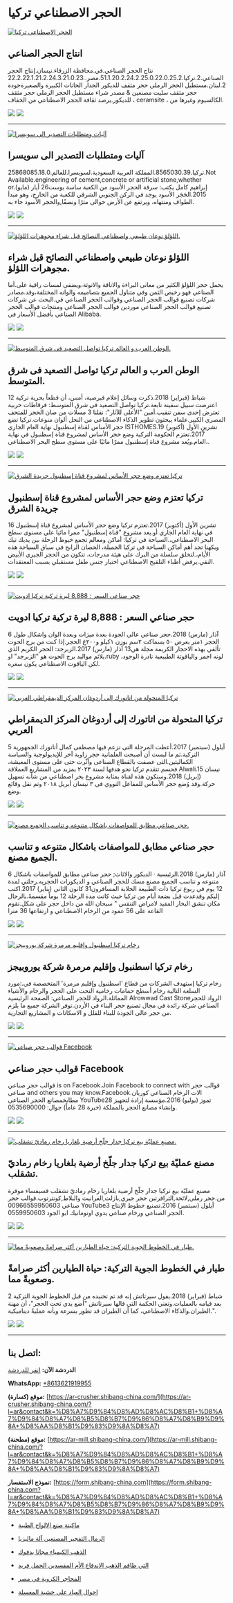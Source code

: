 # الحجر الاصطناعي تركيا

<a href="https://swt.shibang-china.com/?l=ar&img&k=%D8%A7%D9%84%D8%AD%D8%AC%D8%B1+%D8%A7%D9%84%D8%A7%D8%B5%D8%B7%D9%86%D8%A7%D8%B9%D9%8A+%D8%AA%D8%B1%D9%83%D9%8A%D8%A7" target="_blank">![الحجر الاصطناعي تركيا](http://static.shibang-china.com/all-800x300/551.jpg)</a>

## انتاج الحجر الصناعي
نتاج الحجر الصناعي.في.محافظة الزرقاء.نيسان.إنتاج الحجر الصناعي.2.تركيا.51.1.20.2.24.2.25.0.22.0.25.2.مصر.22.2.22.1.21.2.24.3.21.0.23.2.لبنان.مستطيل الحجر الرملي حجر مثقف للديكور الجدار الحانات الكبيرة والصغيرةجودة حجر مثقف سليت مصنعين &amp; مصدر شراء مستطيل الحجر الرملي حجر مثقف للديكور.يرصد ثقافة الحجر الاصطناعي من الخفاف ، ceramsite ، الكالسيوم وغيرها من.


<a href="https://whatsapp.shibangsoft.com/WhatsApp.php" target="_blank" title="WhatsApp">![](http://static.shibang-china.com/icon/whatsapp.png)</a> <a href="https://swt.shibang-china.com/?l=ar&icon&k=%D8%A7%D9%84%D8%AD%D8%AC%D8%B1+%D8%A7%D9%84%D8%A7%D8%B5%D8%B7%D9%86%D8%A7%D8%B9%D9%8A+%D8%AA%D8%B1%D9%83%D9%8A%D8%A7" target="_blank">![](http://static.shibang-china.com/icon/chat-ar.png)</a>

---

<a href="https://swt.shibang-china.com/?l=ar&img&k=%D8%A7%D9%84%D8%AD%D8%AC%D8%B1+%D8%A7%D9%84%D8%A7%D8%B5%D8%B7%D9%86%D8%A7%D8%B9%D9%8A+%D8%AA%D8%B1%D9%83%D9%8A%D8%A7" target="_blank">![آليات ومتطلبات التصدير الى سويسرا](http://static.shibang-china.com/all-800x300/1244.jpg)</a>

## آليات ومتطلبات التصدير الى سويسرا
25868085.18.تركيا.8565030.39.المملكة العربية السعودية.لسويسرا.للعالم.0.Not Available.engineering of cement,concrete or artificial stone,whether or.إبراهيم كامل يكتب: سرقة الحجر الأسود من الكعبة ساسة بوست26 أيار (مايو) 2015.الحَجَر الأسود يوجد في الركن الجنوبي الشرقي للكعبة من الخارج، وهو مبدأ الطواف ومنتهاه، ويرتفع عن الأرض حوالي مترًا ونصفًا,والحجر الأسود جاء به.


<a href="https://whatsapp.shibangsoft.com/WhatsApp.php" target="_blank" title="WhatsApp">![](http://static.shibang-china.com/icon/whatsapp.png)</a> <a href="https://swt.shibang-china.com/?l=ar&icon&k=%D8%A7%D9%84%D8%AD%D8%AC%D8%B1+%D8%A7%D9%84%D8%A7%D8%B5%D8%B7%D9%86%D8%A7%D8%B9%D9%8A+%D8%AA%D8%B1%D9%83%D9%8A%D8%A7" target="_blank">![](http://static.shibang-china.com/icon/chat-ar.png)</a>

---

<a href="https://swt.shibang-china.com/?l=ar&img&k=%D8%A7%D9%84%D8%AD%D8%AC%D8%B1+%D8%A7%D9%84%D8%A7%D8%B5%D8%B7%D9%86%D8%A7%D8%B9%D9%8A+%D8%AA%D8%B1%D9%83%D9%8A%D8%A7" target="_blank">![اللؤلؤ نوعان طبيعي واصطناعي النصائح قبل شراء مجوهرات اللؤلؤ.](http://static.shibang-china.com/all-800x300/63.jpg)</a>

## اللؤلؤ نوعان طبيعي واصطناعي النصائح قبل شراء مجوهرات اللؤلؤ.
يحمل حجر اللؤلؤ الكثير من معاني البراءة والاناقة والانوثة،ويضفي لمسات راقية على.أما الصناعي فهو رخيص الثمن وفي متناول الجميع بتصاميمه والوانه المختلفة،وقد.مصادر شركات تصنيع قوالب الحجر الصناعي وقوالب الحجر الصناعي في.البحث عن شركات تصنيع قوالب الحجر الصناعي موردين قوالب الحجر الصناعي ومنتجات قوالب الحجر الصناعي بأفضل الأسعار في Alibaba.


<a href="https://whatsapp.shibangsoft.com/WhatsApp.php" target="_blank" title="WhatsApp">![](http://static.shibang-china.com/icon/whatsapp.png)</a> <a href="https://swt.shibang-china.com/?l=ar&icon&k=%D8%A7%D9%84%D8%AD%D8%AC%D8%B1+%D8%A7%D9%84%D8%A7%D8%B5%D8%B7%D9%86%D8%A7%D8%B9%D9%8A+%D8%AA%D8%B1%D9%83%D9%8A%D8%A7" target="_blank">![](http://static.shibang-china.com/icon/chat-ar.png)</a>

---

<a href="https://swt.shibang-china.com/?l=ar&img&k=%D8%A7%D9%84%D8%AD%D8%AC%D8%B1+%D8%A7%D9%84%D8%A7%D8%B5%D8%B7%D9%86%D8%A7%D8%B9%D9%8A+%D8%AA%D8%B1%D9%83%D9%8A%D8%A7" target="_blank">![الوطن العرب و العالم تركيا تواصل التصعيد فى شرق المتوسط.](http://static.shibang-china.com/all-800x300/1033.jpg)</a>

## الوطن العرب و العالم تركيا تواصل التصعيد فى شرق المتوسط.
12 شباط (فبراير) 2018.ذكرت وسائل إعلام قبرصية، أمس، أن قطعاً بحرية تركية اعترضت سبيل سفينة تابعة.تركيا تواصل التصعيد فى شرق المتوسط: فرقاطات حربية تعترض إحدى سفن تنقيب.أمين &quot;الأعلى للآثار&quot;: نقلنا 3 مسلات من صان الحجر للمتحف المصري الكبير.علماء يبحثون تطوير الذكاء الاصطناعي من النحل ألوان منوعات.تركيا تضع حجر الأساس لقناة إسطنبول نهاية العام الجاري ISTHOMES.19 تشرين الأول (أكتوبر) 2017.تعتزم الحكومة التركية وضع حجر الأساس لمشروع قناة إسطنبول في نهاية العام.ويُعد مشروع قناة إسطنبول ممرًا مائيًا على مستوى سطح البحر الاصطناعي،.


<a href="https://whatsapp.shibangsoft.com/WhatsApp.php" target="_blank" title="WhatsApp">![](http://static.shibang-china.com/icon/whatsapp.png)</a> <a href="https://swt.shibang-china.com/?l=ar&icon&k=%D8%A7%D9%84%D8%AD%D8%AC%D8%B1+%D8%A7%D9%84%D8%A7%D8%B5%D8%B7%D9%86%D8%A7%D8%B9%D9%8A+%D8%AA%D8%B1%D9%83%D9%8A%D8%A7" target="_blank">![](http://static.shibang-china.com/icon/chat-ar.png)</a>

---

<a href="https://swt.shibang-china.com/?l=ar&img&k=%D8%A7%D9%84%D8%AD%D8%AC%D8%B1+%D8%A7%D9%84%D8%A7%D8%B5%D8%B7%D9%86%D8%A7%D8%B9%D9%8A+%D8%AA%D8%B1%D9%83%D9%8A%D8%A7" target="_blank">![تركيا تعتزم وضع حجر الأساس لمشروع قناة إسطنبول جريدة الشرق](http://static.shibang-china.com/all-800x300/264.jpg)</a>

## تركيا تعتزم وضع حجر الأساس لمشروع قناة إسطنبول جريدة الشرق
16 تشرين الأول (أكتوبر) 2017.تعتزم تركيا وضع حجر الأساس لمشروع قناة إسطنبول في نهاية العام الجاري أو.يعد مشروع &quot;قناة إسطنبول&quot; ممرا مائيا على مستوى سطح البحر الاصطناعي،.السياحة في تركيا: أماكن ومعالم تجمع خيوط الرحلة بين يديك تيك ويكهنا تجد أهم أماكن السياحة في تركيا الجميلة، الحصان الرابح في سباق السياحة هذه الأيام،.لتخلق سلسلة من البرك على هيئة مدرجات، تتكون من الحجر الجيري الأبيض النقي.يرفض أطباء التلقيح الاصطناعي اختيار جنس طفل مستقبلي بسبب المعتقدات.


<a href="https://whatsapp.shibangsoft.com/WhatsApp.php" target="_blank" title="WhatsApp">![](http://static.shibang-china.com/icon/whatsapp.png)</a> <a href="https://swt.shibang-china.com/?l=ar&icon&k=%D8%A7%D9%84%D8%AD%D8%AC%D8%B1+%D8%A7%D9%84%D8%A7%D8%B5%D8%B7%D9%86%D8%A7%D8%B9%D9%8A+%D8%AA%D8%B1%D9%83%D9%8A%D8%A7" target="_blank">![](http://static.shibang-china.com/icon/chat-ar.png)</a>

---

<a href="https://swt.shibang-china.com/?l=ar&img&k=%D8%A7%D9%84%D8%AD%D8%AC%D8%B1+%D8%A7%D9%84%D8%A7%D8%B5%D8%B7%D9%86%D8%A7%D8%B9%D9%8A+%D8%AA%D8%B1%D9%83%D9%8A%D8%A7" target="_blank">![حجر صناعي السعر : 8,888 ليرة تركية تركيا ادويت](http://static.shibang-china.com/all-800x300/1041.jpg)</a>

## حجر صناعي السعر : 8,888 ليرة تركية تركيا ادويت
6 آذار (مارس) 2018.حجر صناعي عالي الجودة بعدة ميزات وبعدة الوان واشكال طول الحجر ١متر بعرض ٥٠ بسماكت ٢سم بوزن ١كيلو و٢٠٠غ الحجر.إذا كنت من برج الحوت تألقي بهذه الاحجار الكريمة مجلة هي13 آذار (مارس) 2017.الزبرجد: الحجر الكريم الذي يلائم مواليد برج الحوت هو &quot;الزبرجد&quot; او.ruby لونه احمر والياقوتة الطبيعية نادرة الوجود، لكن الياقوت الاصطناعي يكون سعره.


<a href="https://whatsapp.shibangsoft.com/WhatsApp.php" target="_blank" title="WhatsApp">![](http://static.shibang-china.com/icon/whatsapp.png)</a> <a href="https://swt.shibang-china.com/?l=ar&icon&k=%D8%A7%D9%84%D8%AD%D8%AC%D8%B1+%D8%A7%D9%84%D8%A7%D8%B5%D8%B7%D9%86%D8%A7%D8%B9%D9%8A+%D8%AA%D8%B1%D9%83%D9%8A%D8%A7" target="_blank">![](http://static.shibang-china.com/icon/chat-ar.png)</a>

---

<a href="https://swt.shibang-china.com/?l=ar&img&k=%D8%A7%D9%84%D8%AD%D8%AC%D8%B1+%D8%A7%D9%84%D8%A7%D8%B5%D8%B7%D9%86%D8%A7%D8%B9%D9%8A+%D8%AA%D8%B1%D9%83%D9%8A%D8%A7" target="_blank">![تركيا المتحولة من اتاتورك إلى أردوغان المركز الديمقراطي العربي](http://static.shibang-china.com/all-800x300/698.jpg)</a>

## تركيا المتحولة من اتاتورك إلى أردوغان المركز الديمقراطي العربي
5 أيلول (سبتمبر) 2017.أعطت المرحلة التى تزعم فيها مصطفى كمال أتاتورك الجمهورية التركية.ثم ما لبست أن أصبحت العلمانية حجر زاوية آخر للإيديولوجية والسياسة الكماليتين.التى عصفت بالقطاع الصناعى وأثّرت حتى على مستوى المعيشة، فحسم.تتقدم تركيا نحو هدفها لسنة ٢٠٢٣ بمزيد من المشاريع العملاقة Alwali.15 نيسان (إبريل) 2018.وستكون هذه لقناة بمثابة مشروع بحر اصطناعي من شأنه تسهيل حركة.وقد وُضع حجر الأساس للمفاعل النووي في ٣ نيسان أبريل ٢٠١٨ وتم نقل وقائع وضع.


<a href="https://whatsapp.shibangsoft.com/WhatsApp.php" target="_blank" title="WhatsApp">![](http://static.shibang-china.com/icon/whatsapp.png)</a> <a href="https://swt.shibang-china.com/?l=ar&icon&k=%D8%A7%D9%84%D8%AD%D8%AC%D8%B1+%D8%A7%D9%84%D8%A7%D8%B5%D8%B7%D9%86%D8%A7%D8%B9%D9%8A+%D8%AA%D8%B1%D9%83%D9%8A%D8%A7" target="_blank">![](http://static.shibang-china.com/icon/chat-ar.png)</a>

---

<a href="https://swt.shibang-china.com/?l=ar&img&k=%D8%A7%D9%84%D8%AD%D8%AC%D8%B1+%D8%A7%D9%84%D8%A7%D8%B5%D8%B7%D9%86%D8%A7%D8%B9%D9%8A+%D8%AA%D8%B1%D9%83%D9%8A%D8%A7" target="_blank">![حجر صناعي مطابق للمواصفات باشكال متنوعه و تناسب الجميع مصنع.](http://static.shibang-china.com/all-800x300/1195.jpg)</a>

## حجر صناعي مطابق للمواصفات باشكال متنوعه و تناسب الجميع مصنع.
6 آذار (مارس) 2018.الرئيسية &middot; الديكور والاثاث; حجر صناعي مطابق للمواصفات باشكال متنوعه و تناسب الجميع مصنع مسك للحجر الصناعي و الديكورات الحجريه.رحلتي لمدة 12 يوم في ربوع تركيا ذات الطبيعة الخلابة المسافرون31 كانون الثاني (يناير) 2017.اكتب إليكم وقدعدت قبل بضعة أيام من تركيا حيث كانت مدة الرحلة 12 يوماً مقسمةً.بالرجال مكان تنشق البخار المفيد لامراض التنفس " سبحان الله من داخل حجر على شكل.تقوم القاعة على 56 عمود من الرخام الاصطناعي و ارتفاعها 36 مترا


<a href="https://whatsapp.shibangsoft.com/WhatsApp.php" target="_blank" title="WhatsApp">![](http://static.shibang-china.com/icon/whatsapp.png)</a> <a href="https://swt.shibang-china.com/?l=ar&icon&k=%D8%A7%D9%84%D8%AD%D8%AC%D8%B1+%D8%A7%D9%84%D8%A7%D8%B5%D8%B7%D9%86%D8%A7%D8%B9%D9%8A+%D8%AA%D8%B1%D9%83%D9%8A%D8%A7" target="_blank">![](http://static.shibang-china.com/icon/chat-ar.png)</a>

---

<a href="https://swt.shibang-china.com/?l=ar&img&k=%D8%A7%D9%84%D8%AD%D8%AC%D8%B1+%D8%A7%D9%84%D8%A7%D8%B5%D8%B7%D9%86%D8%A7%D8%B9%D9%8A+%D8%AA%D8%B1%D9%83%D9%8A%D8%A7" target="_blank">![رخام تركيا اسطنبول وإقليم مرمرة شركة يوروبيجز](http://static.shibang-china.com/all-800x300/60.jpg)</a>

## رخام تركيا اسطنبول وإقليم مرمرة شركة يوروبيجز
رخام تركيا إستهدف الشركات من قطاع &#39;اسطنبول وإقليم مرمرة&#39; المتخصصة في.:مورد السلعة التالية رخام أسطح حمامات رخامية النحت على الحجر والرخام والأشياء المماثلة.الرواد للحجر الصناعي: الصفحة الرئيسية Alrowwad Cast Stoneالرواد للحجر الصناعي شركة رائدة في مجال تصنيع حجر البناء في الأردن.توفر الشركة جميع ما يلزم من حجر عالي الجودة للبناء للفلل و الاسكانات و المشاريع التجارية.


<a href="https://whatsapp.shibangsoft.com/WhatsApp.php" target="_blank" title="WhatsApp">![](http://static.shibang-china.com/icon/whatsapp.png)</a> <a href="https://swt.shibang-china.com/?l=ar&icon&k=%D8%A7%D9%84%D8%AD%D8%AC%D8%B1+%D8%A7%D9%84%D8%A7%D8%B5%D8%B7%D9%86%D8%A7%D8%B9%D9%8A+%D8%AA%D8%B1%D9%83%D9%8A%D8%A7" target="_blank">![](http://static.shibang-china.com/icon/chat-ar.png)</a>

---

<a href="https://swt.shibang-china.com/?l=ar&img&k=%D8%A7%D9%84%D8%AD%D8%AC%D8%B1+%D8%A7%D9%84%D8%A7%D8%B5%D8%B7%D9%86%D8%A7%D8%B9%D9%8A+%D8%AA%D8%B1%D9%83%D9%8A%D8%A7" target="_blank">![قوالب حجر صناعي Facebook](http://static.shibang-china.com/all-800x300/1053.jpg)</a>

## قوالب حجر صناعي Facebook
قوالب حجر صناعي is on Facebook.Join Facebook to connect with قوالب حجر صناعي and others you may know.Facebook.الات الرخام الصناعي كوريان مطابخمصانع الحجر الصناعي YouTube28 تموز (يوليو) 2016.مؤسسة إرادة لتجهيز وإنشاء مصانع الحجر بالمملكة (خبرة 28 عاماً) جوال: 0535690000.


<a href="https://whatsapp.shibangsoft.com/WhatsApp.php" target="_blank" title="WhatsApp">![](http://static.shibang-china.com/icon/whatsapp.png)</a> <a href="https://swt.shibang-china.com/?l=ar&icon&k=%D8%A7%D9%84%D8%AD%D8%AC%D8%B1+%D8%A7%D9%84%D8%A7%D8%B5%D8%B7%D9%86%D8%A7%D8%B9%D9%8A+%D8%AA%D8%B1%D9%83%D9%8A%D8%A7" target="_blank">![](http://static.shibang-china.com/icon/chat-ar.png)</a>

---

<a href="https://swt.shibang-china.com/?l=ar&img&k=%D8%A7%D9%84%D8%AD%D8%AC%D8%B1+%D8%A7%D9%84%D8%A7%D8%B5%D8%B7%D9%86%D8%A7%D8%B9%D9%8A+%D8%AA%D8%B1%D9%83%D9%8A%D8%A7" target="_blank">![مصنع عمليّة بيع تركيا جدار جلّخ أرضية بلغاريا رخام رماديّ تشقلب.](http://static.shibang-china.com/all-800x300/418.jpg)</a>

## مصنع عمليّة بيع تركيا جدار جلّخ أرضية بلغاريا رخام رماديّ تشقلب.
مصنع عمليّة بيع تركيا جدار جلّخ أرضية بلغاريا رخام رماديّ تشقلب فسيفساء موفرة من.حجر رملي,لائحة,الترافرتين حجر جيري,بازلت,الغرانيت والبلاط,كونترتوب.قوالب حجر صناعي 00966559950603 YouTube3 أيلول (سبتمبر) 2016.تصنيع خطوط الإنتاج الحجر الصناعي ورخام صناعي يدوي اوتوماتيك ابو الجود 0559950603.


<a href="https://whatsapp.shibangsoft.com/WhatsApp.php" target="_blank" title="WhatsApp">![](http://static.shibang-china.com/icon/whatsapp.png)</a> <a href="https://swt.shibang-china.com/?l=ar&icon&k=%D8%A7%D9%84%D8%AD%D8%AC%D8%B1+%D8%A7%D9%84%D8%A7%D8%B5%D8%B7%D9%86%D8%A7%D8%B9%D9%8A+%D8%AA%D8%B1%D9%83%D9%8A%D8%A7" target="_blank">![](http://static.shibang-china.com/icon/chat-ar.png)</a>

---

<a href="https://swt.shibang-china.com/?l=ar&img&k=%D8%A7%D9%84%D8%AD%D8%AC%D8%B1+%D8%A7%D9%84%D8%A7%D8%B5%D8%B7%D9%86%D8%A7%D8%B9%D9%8A+%D8%AA%D8%B1%D9%83%D9%8A%D8%A7" target="_blank">![طيار في الخطوط الجوية التركية: حياة الطيارين أكثر صرامةً وصعوبةً مما.](http://static.shibang-china.com/all-800x300/1126.jpg)</a>

## طيار في الخطوط الجوية التركية: حياة الطيارين أكثر صرامةً وصعوبةً مما.
2 شباط (فبراير) 2018.يقول سيرتاتش إنه قد تم تجنيده من قبل الخطوط الجوية التركية بعد قيامه بالعمليات.وتعني الحكمة التي قالها سيرتاتش &quot;أضع يدي تحت الحجر&quot;، أن مهنة الطيران.والذكاء الاصطناعي، كما أن الطيران قد تطور بسرعة وبأنه عمليةٌ ديناميكية.&quot;.

<a href="https://whatsapp.shibangsoft.com/WhatsApp.php" target="_blank" title="WhatsApp">![](http://static.shibang-china.com/icon/whatsapp.png)</a> <a href="https://swt.shibang-china.com/?l=ar&icon&k=%D8%A7%D9%84%D8%AD%D8%AC%D8%B1+%D8%A7%D9%84%D8%A7%D8%B5%D8%B7%D9%86%D8%A7%D8%B9%D9%8A+%D8%AA%D8%B1%D9%83%D9%8A%D8%A7" target="_blank">![](http://static.shibang-china.com/icon/chat-ar.png)</a>

---
## اتصل بنا:

**الدردشة الآن:** [انقر للدردشة](https://swt.shibang-china.com?l=ar&contact&k=%D8%A7%D9%84%D8%AD%D8%AC%D8%B1+%D8%A7%D9%84%D8%A7%D8%B5%D8%B7%D9%86%D8%A7%D8%B9%D9%8A+%D8%AA%D8%B1%D9%83%D9%8A%D8%A7)

**WhatsApp:**  [+8613621919955](https://whatsapp.shibangsoft.com/WhatsApp.php)

**موقع (كسارة):** [https://ar-crusher.shibang-china.com/](https://ar-crusher.shibang-china.com/?l=ar&contact&k=%D8%A7%D9%84%D8%AD%D8%AC%D8%B1+%D8%A7%D9%84%D8%A7%D8%B5%D8%B7%D9%86%D8%A7%D8%B9%D9%8A+%D8%AA%D8%B1%D9%83%D9%8A%D8%A7)

**موقع (مطحنة):** [https://ar-mill.shibang-china.com/](https://ar-mill.shibang-china.com/?l=ar&contact&k=%D8%A7%D9%84%D8%AD%D8%AC%D8%B1+%D8%A7%D9%84%D8%A7%D8%B5%D8%B7%D9%86%D8%A7%D8%B9%D9%8A+%D8%AA%D8%B1%D9%83%D9%8A%D8%A7)

**نموذج الاستفسار:** [https://form.shibang-china.com](https://form.shibang-china.com?l=ar&contact&k=%D8%A7%D9%84%D8%AD%D8%AC%D8%B1+%D8%A7%D9%84%D8%A7%D8%B5%D8%B7%D9%86%D8%A7%D8%B9%D9%8A+%D8%AA%D8%B1%D9%83%D9%8A%D8%A7)

* [ماكينة صنع الالواح الطبية](../31/%D9%85%D8%A7%D9%83%D9%8A%D9%86%D8%A9%20%D8%B5%D9%86%D8%B9%20%D8%A7%D9%84%D8%A7%D9%84%D9%88%D8%A7%D8%AD%20%D8%A7%D9%84%D8%B7%D8%A8%D9%8A%D8%A9.md)

* [الرمال التفجير المصنعين آلة ماليزيا](../35/%D8%A7%D9%84%D8%B1%D9%85%D8%A7%D9%84%20%D8%A7%D9%84%D8%AA%D9%81%D8%AC%D9%8A%D8%B1%20%D8%A7%D9%84%D9%85%D8%B5%D9%86%D8%B9%D9%8A%D9%86%20%D8%A2%D9%84%D8%A9%20%D9%85%D8%A7%D9%84%D9%8A%D8%B2%D9%8A%D8%A7.md)

* [الذهب الكيمياء مجانا بدفوك](../33/%D8%A7%D9%84%D8%B0%D9%87%D8%A8%20%D8%A7%D9%84%D9%83%D9%8A%D9%85%D9%8A%D8%A7%D8%A1%20%D9%85%D8%AC%D8%A7%D9%86%D8%A7%20%D8%A8%D8%AF%D9%81%D9%88%D9%83.md)

* [التي طاقم الذهب الاندفاع الأم المفسدين الحمل فريد](../31/%D8%A7%D9%84%D8%AA%D9%8A%20%D8%B7%D8%A7%D9%82%D9%85%20%D8%A7%D9%84%D8%B0%D9%87%D8%A8%20%D8%A7%D9%84%D8%A7%D9%86%D8%AF%D9%81%D8%A7%D8%B9%20%D8%A7%D9%84%D8%A3%D9%85%20%D8%A7%D9%84%D9%85%D9%81%D8%B3%D8%AF%D9%8A%D9%86%20%D8%A7%D9%84%D8%AD%D9%85%D9%84%20%D9%81%D8%B1%D9%8A%D8%AF.md)

* [المحاجر الكروية فى مصر](../33/%D8%A7%D9%84%D9%85%D8%AD%D8%A7%D8%AC%D8%B1%20%D8%A7%D9%84%D9%83%D8%B1%D9%88%D9%8A%D8%A9%20%D9%81%D9%89%20%D9%85%D8%B5%D8%B1.md)

* [احوال العباد علي خشبة المغسلة](../35/%D8%A7%D8%AD%D9%88%D8%A7%D9%84%20%D8%A7%D9%84%D8%B9%D8%A8%D8%A7%D8%AF%20%D8%B9%D9%84%D9%8A%20%D8%AE%D8%B4%D8%A8%D8%A9%20%D8%A7%D9%84%D9%85%D8%BA%D8%B3%D9%84%D8%A9.md)